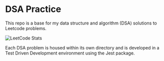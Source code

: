 # DSA Practice

This repo is a base for my data structure and algorithm (DSA) solutions to Leetcode problems.

![LeetCode Stats](https://leetcard.jacoblin.cool/danphillips?theme=nord&font=Poppins)

Each DSA problem is housed within its own directory and is developed in a Test Driven Development environment using the Jest package.
